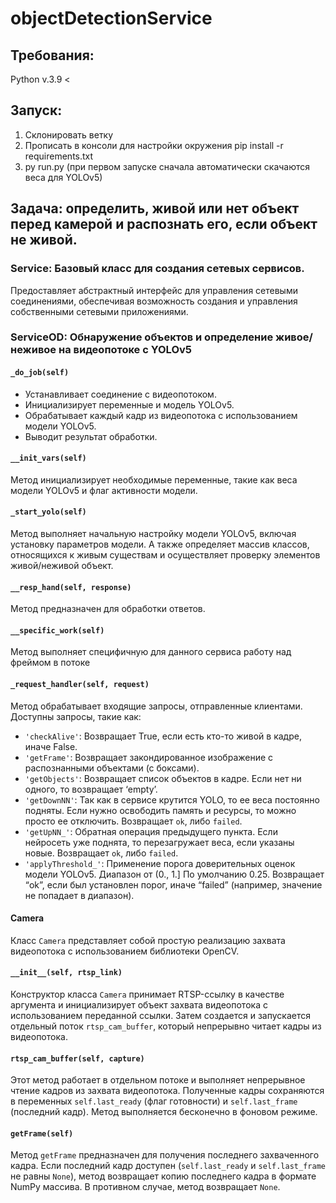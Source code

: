 # objectDetectionService

## Требования:

Python v.3.9 <

## Запуск:

1. Склонировать ветку
2. Прописать в консоли для настройки окружения pip install -r requirements.txt
3. py run.py (при первом запуске сначала автоматически скачаются веса для YOLOv5)

## Задача: определить, живой или нет объект перед камерой и распознать его, если объект не живой.

### Service: Базовый класс для создания сетевых сервисов.

Предоставляет абстрактный интерфейс для управления сетевыми соединениями, обеспечивая возможность создания и управления собственными сетевыми приложениями.

### ServiceOD: Обнаружение объектов и определение живое/неживое на видеопотоке с YOLOv5

#### `_do_job(self)`

- Устанавливает соединение с видеопотоком.
- Инициализирует переменные и модель YOLOv5.
- Обрабатывает каждый кадр из видеопотока с использованием модели YOLOv5.
- Выводит результат обработки.

#### `__init_vars(self)`

Метод инициализирует необходимые переменные, такие как веса модели YOLOv5 и флаг активности модели.

#### `_start_yolo(self)`

Метод выполняет начальную настройку модели YOLOv5, включая установку параметров модели. А также определяет массив классов, относящихся к живым существам и осуществляет проверку элементов живой/неживой объект.

#### `__resp_hand(self, response)`

Метод предназначен для обработки ответов.

#### `__specific_work(self)`

Метод выполняет специфичную для данного сервиса работу над фреймом в потоке

#### `_request_handler(self, request)`

Метод обрабатывает входящие запросы, отправленные клиентами. Доступны запросы, такие как:

- `'checkAlive'`: Возвращает True, если есть кто-то живой в кадре, иначе False.
- `'getFrame'`: Возвращает закондированное изображение с распознанными объектами (с боксами).
- `'getObjects'`: Возвращает список объектов в кадре. Если нет ни одного, то возвращает ‘empty’.
- `'getDownNN'`: Так как в сервисе крутится YOLO, то ее веса постоянно подняты. Если нужно освободить память и ресурсы, то можно просто ее отключить. Возвращает `ok`, либо `failed`.
- `'getUpNN_'`: Обратная операция предыдущего пункта. Если нейросеть уже поднята, то перезагружает веса, если указаны новые. Возвращает `ok`, либо `failed`.
- `'applyThreshold_'`: Применение порога доверительных оценок модели YOLOv5. Диапазон от (0., 1.] По умолчанию 0.25. Возвращает “ok”, если был установлен порог, иначе “failed” (например, значение не попадает в диапазон).

#### Camera

Класс `Camera` представляет собой простую реализацию захвата видеопотока с использованием библиотеки OpenCV. 

#### `__init__(self, rtsp_link)`

Конструктор класса `Camera` принимает RTSP-ссылку в качестве аргумента и инициализирует объект захвата видеопотока с использованием переданной ссылки. Затем создается и запускается отдельный поток `rtsp_cam_buffer`, который непрерывно читает кадры из видеопотока.

#### `rtsp_cam_buffer(self, capture)`

Этот метод работает в отдельном потоке и выполняет непрерывное чтение кадров из захвата видеопотока. Полученные кадры сохраняются в переменных `self.last_ready` (флаг готовности) и `self.last_frame` (последний кадр). Метод выполняется бесконечно в фоновом режиме.

#### `getFrame(self)`

Метод `getFrame` предназначен для получения последнего захваченного кадра. Если последний кадр доступен (`self.last_ready` и `self.last_frame` не равны `None`), метод возвращает копию последнего кадра в формате NumPy массива. В противном случае, метод возвращает `None`.

